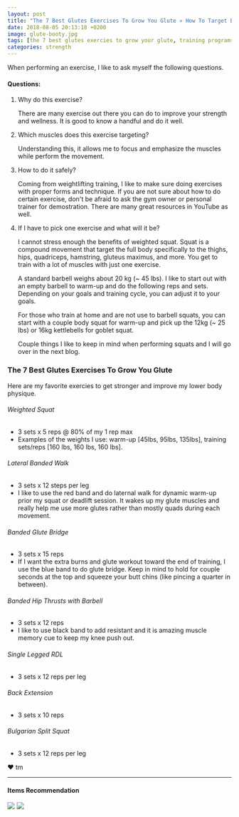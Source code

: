 ```yaml
---
layout: post
title: "The 7 Best Glutes Exercises To Grow You Glute » How To Target Booty Workout Guide"
date: 2018-08-05 20:13:18 +0200
image: glute-booty.jpg
tags: [the 7 best glutes exercies to grow your glute, training programs, lower body exercises]
categories: strength
---
```


When performing an exercise, I like to ask myself the following questions.

#### Questions:

1. Why do this exercise?
	
	There are many exercise out there you can do to improve your strength and wellness. It is good to know a handful and do it well.

2. Which muscles does this exercise targeting? 

	Understanding this, it allows me to focus and emphasize the muscles while perform the movement. 

3. How to do it safely?

	Coming from weightlifting training, I like to make sure doing exercises with proper forms and technique. If you are not sure about how to do certain exercise, don't be afraid to ask the gym owner or personal trainer for demostration. There are many great resources in YouTube as well.

4. If I have to pick one exercise and what will it be?
	
	I cannot stress enough the benefits of weighted squat. Squat is a compound movement that target the full body specifically to the thighs, hips, quadriceps, hamstring, gluteus maximus, and more. You get to train with a lot of muscles with just one exercise. 

	A standard barbell weighs about 20 kg (~ 45 lbs). I like to start out with an empty barbell to warm-up and do the following reps and sets. Depending on your goals and training cycle, you can adjust it to your goals.

	For those who train at home and are not use to barbell squats, you can start with a couple body squat for warm-up and pick up the 12kg (~ 25 lbs) or 16kg kettlebells for goblet squat. 

	Couple things I like to keep in mind when performing squats and I will go over in the next blog.

### The 7 Best Glutes Exercises To Grow You Glute 

Here are my favorite exercies to get stronger and improve my lower body physique.

###### Weighted Squat

* 3 sets x 5 reps @ 80% of my 1 rep max 
* Examples of the weights I use: warm-up [45lbs, 95lbs, 135lbs], training sets/reps [160 lbs, 160 lbs, 160 lbs].

###### Lateral Banded Walk

* 3 sets x 12 steps per leg
* I like to use the red band and do laternal walk for dynamic warm-up prior my squat or deadlift session. It wakes up my glute muscles and really help me use more glutes rather than mostly quads during each movement. 

###### Banded Glute Bridge

* 3 sets x 15 reps
* If I want the extra burns and glute workout toward the end of training, I use the blue band to do glute bridge. Keep in mind to hold for couple seconds at the top and squeeze your butt chins (like pincing a quarter in between).

###### Banded Hip Thrusts with Barbell

* 3 sets x 12 reps
* I like to use black band to add resistant and it is amazing muscle memory cue to keep my knee push out.

###### Single Legged RDL

* 3 sets x 12 reps per leg

###### Back Extension

* 3 sets x 10 reps

###### Bulgarian Split Squat

* 3 sets x 12 reps per leg


❤ tm

***

#### Items Recommendation

<a target="_blank"  href="https://www.amazon.com/gp/product/B0093CMZ04/ref=as_li_tl?ie=UTF8&camp=1789&creative=9325&creativeASIN=B0093CMZ04&linkCode=as2&tag=pickupstrengt-20&linkId=777a6045bbf3b4a0dcd271e97ab89e20"><img border="0" src="//ws-na.amazon-adsystem.com/widgets/q?_encoding=UTF8&MarketPlace=US&ASIN=B0093CMZ04&ServiceVersion=20070822&ID=AsinImage&WS=1&Format=_SL110_&tag=pickupstrengt-20" ></a><img src="//ir-na.amazon-adsystem.com/e/ir?t=pickupstrengt-20&l=am2&o=1&a=B0093CMZ04" width="1" height="1" border="0" alt="" style="border:none !important; margin:0px !important;" />
<a target="_blank"  href="https://www.amazon.com/gp/product/B07DR3PJDC/ref=as_li_tl?ie=UTF8&camp=1789&creative=9325&creativeASIN=B07DR3PJDC&linkCode=as2&tag=pickupstrengt-20&linkId=4d5acd981dbbc3e377d6512f85c7d935"><img border="0" src="//ws-na.amazon-adsystem.com/widgets/q?_encoding=UTF8&MarketPlace=US&ASIN=B07DR3PJDC&ServiceVersion=20070822&ID=AsinImage&WS=1&Format=_SL160_&tag=pickupstrengt-20" ></a><img src="//ir-na.amazon-adsystem.com/e/ir?t=pickupstrengt-20&l=am2&o=1&a=B07DR3PJDC" width="1" height="1" border="0" alt="" style="border:none !important; margin:0px !important;" />